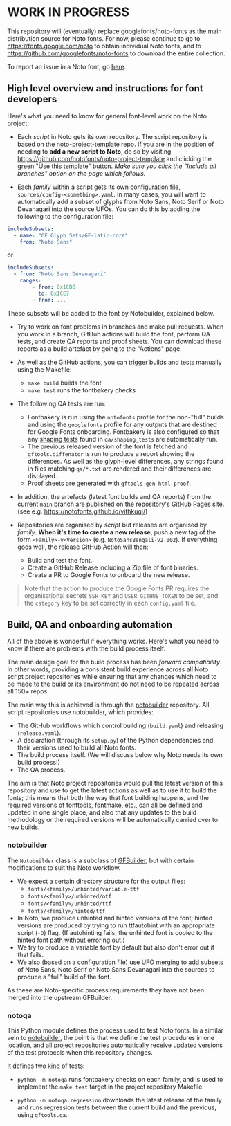 # WORK IN PROGRESS

This repository will (eventually) replace googlefonts/noto-fonts as
the main distribution source for Noto fonts. For now, please continue
to go to https://fonts.google.com/noto to obtain individual Noto
fonts, and to https://github.com/googlefonts/noto-fonts to download
the entire collection.

To report an issue in a Noto font, go [here](http://notofonts.github.io/reporter.html).

## High level overview and instructions for font developers

Here's what you need to know for general font-level work on the Noto project:

* Each *script* in Noto gets its own repository. The script repository is based on the [noto-project-template](https://github.com/notofonts/noto-project-template) repo. If you are in the position of needing to **add a new script to Noto**, do so by visiting https://github.com/notofonts/noto-project-template and clicking the green "Use this template" button. *Make sure you click the "Include all branches" option on the page which follows.*

* Each *family* within a script gets its own configuration file, `sources/config-<something>.yaml`. In many cases, you will want to automatically add a subset of glyphs from Noto Sans, Noto Serif or Noto Devanagari into the source UFOs. You can do this by adding the following to the configuration file:

```yaml
includeSubsets:
  - name: "GF Glyph Sets/GF-latin-core"
    from: "Noto Sans"
```

or

```yaml
includeSubsets:
  - from: "Noto Sans Devanagari"
    ranges:
        - from: 0x1CD0
          to: 0x1CE7
        - from: ...
```

These subsets will be added to the font by Notobuilder, explained below.

* Try to work on font problems in branches and make pull requests. When you work in a branch, GitHub actions will build the font, perform QA tests, and create QA reports and proof sheets. You can download these reports as a build artefact by going to the "Actions" page.

* As well as the GitHub actions, you can trigger builds and tests manually using the Makefile:
    - `make build` builds the font
    - `make test` runs the fontbakery checks

* The following QA tests are run: 
    * Fontbakery is run using the `notofonts` profile for the non-"full" builds and using the `googlefonts` profile for any outputs that are destined for Google Fonts onboarding. Fontbakery is also configured so that any [shaping tests](https://simoncozens.github.io/tdd-for-otl/) found in `qa/shaping_tests` are automatically run.
    * The previous released version of the font is fetched and `gftools.diffenator` is run to produce a report showing the differences. As well as the glyph-level differences, any strings found in files matching `qa/*.txt` are rendered and their differences are displayed.
    * Proof sheets are generated with `gftools-gen-html proof`.

* In addition, the artefacts (latest font builds and QA reports) from the current `main` branch are published on the repository's GitHub Pages site. (see e.g. https://notofonts.github.io/vithkuqi/)

* Repositories are organised by *script* but releases are organised by *family*. **When it's time to create a new release**, push a new tag of the form `<Family>-v<Version>` (e.g. `NotoSansBengali-v2.002`). If everything goes well, the release GitHub Action will then:
    * Build and test the font.
    * Create a GitHub Release including a Zip file of font binaries.
    * Create a PR to Google Fonts to onboard the new release.

> Note that the action to produce the Google Fonts PR requires the organisational secrets `SSH_KEY` and `USER_GITHUB_TOKEN` to be set, and the `category` key to be set correctly in each `config.yaml` file.

## Build, QA and onboarding automation

All of the above is wonderful if everything works. Here's what you need to know if there are problems with the build process itself.

The main design goal for the build process has been *forward compatibility*. In other words, providing a consistent build experience across all Noto script project repositories while ensuring that any changes which need to be made to the build or its environment do not need to be repeated across all 150+ repos.

The main way this is achieved is through the [notobuilder](https://github.com/notofonts/notobuilder) repository. All script repositories use notobuilder, which provides:

* The GitHub workflows which control building (`build.yaml`) and releasing (`release.yaml`).
* A declaration (through its `setup.py`) of the Python dependencies and their versions used to build all Noto fonts.
* The build process itself. (We will discuss below why Noto needs its own bulid process!)
* The QA process.

The aim is that Noto project repositories would pull the latest version of this
repository and use to get the latest actions as well as to use it to build the fonts; this means that both the way that font building happens, and the required versions of fonttools, fontmake, etc., can all be defined and updated in one single place, and also that any updates to the build methodology or the required versions will be automatically carried over to new builds.

### notobuilder

The `Notobuilder` class is a subclass of [GFBuilder](https://github.com/googlefonts/gftools),
but with certain modifications to suit the Noto workflow. 

* We expect a certain directory structure for the output files:
    - `fonts/<family>/unhinted/variable-ttf`
    - `fonts/<family>/unhinted/otf`
    - `fonts/<family>/unhinted/ttf`
    - `fonts/<family>/hinted/ttf`
* In Noto, we produce unhinted and hinted versions of the font; hinted versions
are produced by trying to run ttfautohint with an appropriate script (`-D`) flag. (If autohinting fails, the unhinted font is copied to the hinted font path without erroring out.)
* We try to produce a variable font by default but also don't error out if that fails.
* We also (based on a configuration file) use UFO merging to add subsets of Noto Sans, Noto Serif or Noto Sans Devanagari into the sources to produce a "full" build of the font.

As these are Noto-specific process requirements they have not been merged into the upstream GFBuilder.

### notoqa

This Python module defines the process used to test Noto fonts. In a similar vein to [notobuilder](https://github.com/notofonts/notobuilder/), the point is that we define the test procedures in one location, and all project repositories automatically receive updated versions of the test protocols when this repository changes.

It defines two kind of tests:

* `python -m notoqa` runs fontbakery checks on each family, and is used to implement the `make test` target in the project repository Makefile.

* `python -m notoqa.regression` downloads the latest release of the family and runs regression tests between the current build and the previous, using `gftools.qa`.

